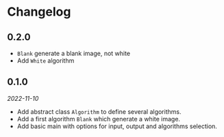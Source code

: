 # Changelog

## 0.2.0

- `Blank` generate a blank image, not white
- Add `White` algorithm

## 0.1.0

*2022-11-10*

- Add abstract class `Algorithm` to define several algorithms.
- Add a first algorithm `Blank` which generate a white image.
- Add basic main with options for input, output and algorithms selection.